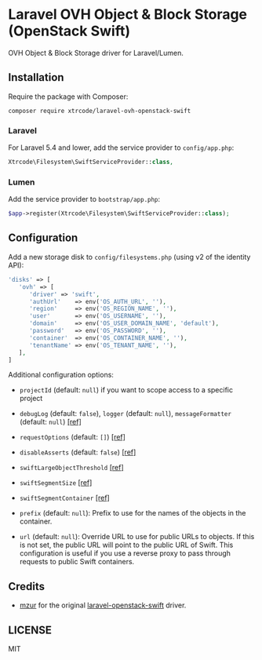# Laravel OVH Object & Block Storage (OpenStack Swift)

OVH Object & Block Storage driver for Laravel/Lumen.

## Installation

Require the package with Composer:

```
composer require xtrcode/laravel-ovh-openstack-swift
```

### Laravel

For Laravel 5.4 and lower, add the service provider to `config/app.php`:

```php
Xtrcode\Filesystem\SwiftServiceProvider::class,
```

### Lumen

Add the service provider to `bootstrap/app.php`:
```php
$app->register(Xtrcode\Filesystem\SwiftServiceProvider::class);
```

## Configuration

Add a new storage disk to `config/filesystems.php` (using v2 of the identity API):

```php
'disks' => [
   'ovh' => [
      'driver' => 'swift',
      'authUrl'    => env('OS_AUTH_URL', ''),
      'region'     => env('OS_REGION_NAME', ''),
      'user'       => env('OS_USERNAME', ''),
      'domain'     => env('OS_USER_DOMAIN_NAME', 'default'),
      'password'   => env('OS_PASSWORD', ''),
      'container'  => env('OS_CONTAINER_NAME', ''),
      'tenantName' => env('OS_TENANT_NAME', ''),
   ],
]
```

Additional configuration options:

- `projectId` (default: `null`) if you want to scope access to a specific project

- `debugLog` (default: `false`), `logger` (default: `null`), `messageFormatter` (default: `null`) [[ref]](https://github.com/php-opencloud/openstack/issues/47#issuecomment-208181121)

- `requestOptions` (default: `[]`) [[ref]](https://github.com/php-opencloud/openstack/pull/63#issue-74731062)

- `disableAsserts` (default: `false`) [[ref]](https://flysystem.thephpleague.com/docs/advanced/performance/)

- `swiftLargeObjectThreshold` [[ref]](https://github.com/mzur/flysystem-openstack-swift#configuration)

- `swiftSegmentSize` [[ref]](https://github.com/mzur/flysystem-openstack-swift#configuration)

- `swiftSegmentContainer` [[ref]](https://github.com/mzur/flysystem-openstack-swift#configuration)

- `prefix` (default: `null`): Prefix to use for the names of the objects in the container.

- `url` (default: `null`): Override URL to use for public URLs to objects. If this is not set, the public URL will point to the public URL of Swift. This configuration is useful if you use a reverse proxy to pass through requests to public Swift containers.

## Credits
* [mzur](https://github.com/mzur) for the original [laravel-openstack-swift](https://github.com/mzur/laravel-openstack-swift) driver.

## LICENSE
MIT
